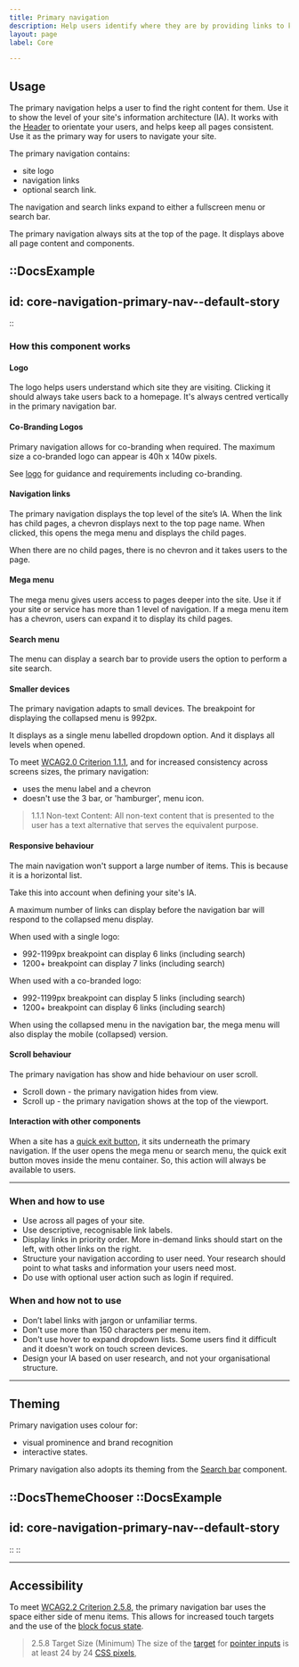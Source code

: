 ```yaml
---
title: Primary navigation
description: Help users identify where they are by providing links to key areas of the website. This help users get to where they need to go.
layout: page
label: Core

---
```


## Usage
The primary navigation helps a user to find the right content for them. Use it to show the level of your site's information architecture (IA). It works with the [Header](/design-system/components/header/) to orientate your users, and helps keep all pages consistent. Use it as the primary way for users to navigate your site.

The primary navigation contains:
- site logo
- navigation links
- optional search link.

The navigation and search links expand to either a fullscreen menu or search bar.

The primary navigation always sits at the top of the page. It displays above all page content and components.

::DocsExample
---
id: core-navigation-primary-nav--default-story
---
::

### How this component works
#### Logo
The logo helps users understand which site they are visiting. Clicking it should always take users back to a homepage. It's always centred vertically in the primary navigation bar.

#### Co-Branding Logos
Primary navigation allows for co-branding when required. The maximum size a co-branded logo can appear is 40h x 140w pixels.

See [logo](/design-system/styles/logo/) for guidance and requirements including co-branding.

#### Navigation links 
The primary navigation displays the top level of the site’s IA. When the link has child pages, a chevron displays next to the top page name. When clicked, this opens the mega menu and displays the child pages.

When there are no child pages, there is no chevron and it takes users to the page. 

#### Mega menu
The mega menu gives users access to pages deeper into the site. Use it if your site or service has more than 1 level of navigation. If a mega menu item has a chevron, users can expand it to display its child pages.

#### Search menu
The menu can display a search bar to provide users the option to perform a site search. 

#### Smaller devices
The primary navigation adapts to small devices. The breakpoint for displaying the collapsed menu is 992px.

It displays as a single menu labelled dropdown option. And it displays all levels when opened.

To meet [WCAG2.0 Criterion 1.1.1](https://www.w3.org/TR/UNDERSTANDING-WCAG20/text-equiv.html), and for increased consistency across screens sizes, the primary navigation:
- uses the menu label and a chevron
- doesn't use the 3 bar, or 'hamburger', menu icon.

> 1.1.1 Non-text Content: All non-text content that is presented to the user has a text alternative that serves the equivalent purpose.

#### Responsive behaviour
The main navigation won't support a large number of items. This is because it is a horizontal list.

Take this into account when defining your site's IA.

A maximum number of links can display before the navigation bar will respond to the collapsed menu display.

When used with a single logo:
- 992-1199px breakpoint can display 6 links (including search)
- 1200+ breakpoint can display 7 links (including search)

When used with a co-branded logo:
- 992-1199px breakpoint can display 5 links (including search)
- 1200+ breakpoint can display 6 links (including search)

When using the collapsed menu in the navigation bar, the mega menu will also display the mobile (collapsed) version.

#### Scroll behaviour 
The primary navigation has show and hide behaviour on user scroll.
- Scroll down - the primary navigation hides from view.
- Scroll up - the primary navigation shows at the top of the viewport. 

#### Interaction with other components
When a site has a [quick exit button](/design-system/components/button/#destructive), it sits underneath the primary navigation. If the user opens the mega menu or search menu, the quick exit button moves inside the menu container. So, this action will always be available to users.

---

### When and how to use
- Use across all pages of your site.
- Use descriptive, recognisable link labels.
- Display links in priority order. More in-demand links should start on the left, with other links on the right.
- Structure your navigation according to user need. Your research should point to what tasks and information your users need most.
- Do use with optional user action such as login if required.

### When and how not to use
- Don’t label links with jargon or unfamiliar terms.
- Don't use more than 150 characters per menu item.
- Don't use hover to expand dropdown lists. Some users find it difficult and it doesn't work on touch screen devices.
- Design your IA based on user research, and not your organisational structure.

---

## Theming
Primary navigation uses colour for:
- visual prominence and brand recognition
- interactive states.

Primary navigation also adopts its theming from the [Search bar]() component.

::DocsThemeChooser
  ::DocsExample
  ---
  id: core-navigation-primary-nav--default-story
  ---
  ::
::

---

## Accessibility 
To meet [WCAG2.2 Criterion 2.5.8](https://www.w3.org/WAI/WCAG22/Understanding/target-size-minimum), the primary navigation bar uses the space either side of menu items. This allows for increased touch targets and the use of the [block focus state](/design-system/styles/focus-state/).

> 2.5.8 Target Size (Minimum) The size of the [target](https://www.w3.org/WAI/WCAG22/Understanding/target-size-minimum#dfn-target) for [pointer inputs](https://www.w3.org/WAI/WCAG22/Understanding/target-size-minimum#dfn-pointer-input) is at least 24 by 24 [CSS pixels](https://www.w3.org/WAI/WCAG22/Understanding/target-size-minimum#dfn-css-pixel),

